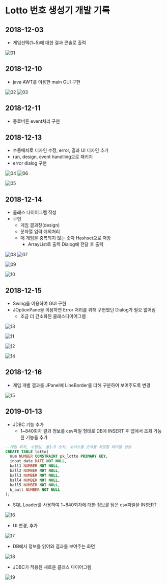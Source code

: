 # Lotto 번호 생성기 개발 기록

## 2018-12-03
* 게임선택(1~5)에 대한 결과 콘솔로 출력

![01](https://github.com/younggeun0/younggeun0.github.io/blob/master/_posts/img/toyProjects/lotto/lotto01.PNG?raw=true)


## 2018-12-10
* java AWT를 이용한 main GUI 구현
  
![02](https://github.com/younggeun0/younggeun0.github.io/blob/master/_posts/img/toyProjects/lotto/lotto02.png?raw=true) ![03](https://github.com/younggeun0/younggeun0.github.io/blob/master/_posts/img/toyProjects/lotto/lotto03.png?raw=true)


## 2018-12-11
* 종료버튼 event처리 구현


## 2018-12-13
* 수동배치로 디자인 수정, error, 결과 UI 디자인 추가
* run, design, event handlling으로 패키지 
* error dialog 구현
  
![04](https://github.com/younggeun0/younggeun0.github.io/blob/master/_posts/img/toyProjects/lotto/lotto04.png?raw=true) ![06](https://github.com/younggeun0/younggeun0.github.io/blob/master/_posts/img/toyProjects/lotto/lotto06.png?raw=true)

![05](https://github.com/younggeun0/younggeun0.github.io/blob/master/_posts/img/toyProjects/lotto/lotto05.png?raw=true)



## 2018-12-14
* 클래스 다이어그램 작성
* 구현
  * 게임 결과창(design)
  * 문자열 입력 예외처리
  * 매 게임을 중복되지 않는 숫자 Hashset으로 저장
    * ArrayList로 출력 Dialog에 전달 후 출력
  


![08](https://github.com/younggeun0/younggeun0.github.io/blob/master/_posts/img/toyProjects/lotto/lotto08.png?raw=true) ![07](https://github.com/younggeun0/younggeun0.github.io/blob/master/_posts/img/toyProjects/lotto/lotto07.png?raw=true)

![09](https://github.com/younggeun0/younggeun0.github.io/blob/master/_posts/img/toyProjects/lotto/lotto09.png?raw=true)

![10](https://github.com/younggeun0/younggeun0.github.io/blob/master/_posts/img/toyProjects/lotto/lotto10.png?raw=true)



## 2018-12-15
* Swing을 이용하여 GUI 구현
* JOptionPane을 이용하면 Error 처리를 위해 구현했던 Dialog가 필요 없어짐
  * 조금 더 간소화된 클래스다이어그램

![13](https://github.com/younggeun0/younggeun0.github.io/blob/master/_posts/img/toyProjects/lotto/lotto13.png?raw=true)

![11](https://github.com/younggeun0/younggeun0.github.io/blob/master/_posts/img/toyProjects/lotto/lotto11.png?raw=true)

![12](https://github.com/younggeun0/younggeun0.github.io/blob/master/_posts/img/toyProjects/lotto/lotto12.png?raw=true)

![14](https://github.com/younggeun0/younggeun0.github.io/blob/master/_posts/img/toyProjects/lotto/lotto14.png?raw=true)



## 2018-12-16
* 게임 개별 결과를 JPanel에 LineBorder를 더해 구분하여 보여주도록 변경

![15](https://github.com/younggeun0/younggeun0.github.io/blob/master/_posts/img/toyProjects/lotto/lotto15.png?raw=true)

## 2019-01-13
* JDBC 기능 추가
  * 1~840회차 결과 정보를 csv파일 형태로 DB에 INSERT 후 앱에서 조회 가능한 기능을 추가

```sql
--게임 회차, 수행일, 볼1~5 숫자, 보너스볼 숫자를 저장할 테이블 생성
CREATE TABLE lotto(
  num NUMBER CONSTRAINT pk_lotto PRIMARY KEY,
  input_date DATE NOT NULL,
  ball1 NUMBER NOT NULL,
  ball2 NUMBER NOT NULL,
  ball3 NUMBER NOT NULL,
  ball4 NUMBER NOT NULL,
  ball5 NUMBER NOT NULL,
  b_ball NUMBER NOT NULL
);
```

* SQL Loader를 사용하여 1~840회차에 대한 정보를 담은 csv파일을 INSERT

![16](https://github.com/younggeun0/younggeun0.github.io/blob/master/_posts/img/toyProjects/lotto/lotto16.png?raw=true)

* UI 변경, 추가

![17](https://github.com/younggeun0/younggeun0.github.io/blob/master/_posts/img/toyProjects/lotto/lotto17.png?raw=true)

* DB에서 정보를 읽어와 결과를 보여주는 화면

![18](https://github.com/younggeun0/younggeun0.github.io/blob/master/_posts/img/toyProjects/lotto/lotto18.png?raw=true)

* JDBC가 적용된 새로운 클래스 다이어그램

![19](https://github.com/younggeun0/younggeun0.github.io/blob/master/_posts/img/toyProjects/lotto/lotto19.png?raw=true)



